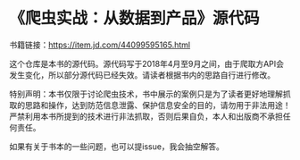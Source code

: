 《爬虫实战：从数据到产品》源代码
===========================

书籍链接：https://item.jd.com/44099595165.html

这个仓库是本书的源代码。源代码写于2018年4月至9月之间，由于爬取方API会发生变化，所以部分源代码已经失效。请读者根据书内的思路自行进行修改。

特别声明：本书仅限于讨论爬虫技术，书中展示的案例只是为了读者更好地理解抓取的思路和操作，达到防范信息泄露、保护信息安全的目的，请勿用于非法用途！严禁利用本书所提到的技术进行非法抓取，否则后果自负，本人和出版商不承担任何责任。

如果有关于书本的一些问题，也可以提issue，我会抽空解答。
